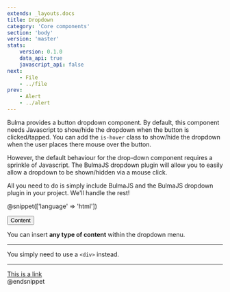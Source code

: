 ```yaml
---
extends: _layouts.docs
title: Dropdown
category: 'Core components'
section: 'body'
version: 'master'
stats:
    version: 0.1.0
    data_api: true
    javascript_api: false
next:
    - File
    - ../file
prev:
    - Alert
    - ../alert
---
```


Bulma provides a button dropdown component. By default, this component needs Javascript to show/hide the dropdown when the button is clicked/tapped. You can add the `is-hover` class to show/hide the dropdown when the user places there mouse over the button.

However, the default behaviour for the drop-down component requires a sprinkle of Javascript. The BulmaJS dropdown plugin will allow you to easily allow a dropdown to be shown/hidden via a mouse click.

All you need to do is simply include BulmaJS and the BulmaJS dropdown plugin in your project. We'll handle the rest!

@snippet(['language' => 'html'])
<div class="dropdown">
    <div class="dropdown-trigger">
        <button class="button is-info" aria-haspopup="true" aria-controls="dropdown-menu2">
            <span>Content</span>
            <span class="icon is-small">
                <i class="fa fa-angle-down" aria-hidden="true"></i>
            </span>
        </button>
    </div>
    <div class="dropdown-menu" id="dropdown-menu2" role="menu">
        <div class="dropdown-content">
            <div class="dropdown-item">
                <p>You can insert <strong>any type of content</strong> within the dropdown menu.</p>
            </div>
            <hr class="dropdown-divider">
            <div class="dropdown-item">
                <p>You simply need to use a <code>&lt;div&gt;</code> instead.</p>
            </div>
            <hr class="dropdown-divider">
            <a href="#" class="dropdown-item">
                This is a link
            </a>
        </div>
    </div>
</div>
@endsnippet